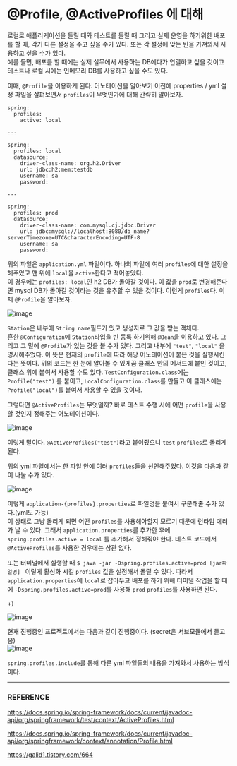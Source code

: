 # @Profile, @ActiveProfiles 에 대해

로컬로 애플리케이션을 돌릴 때와 테스트를 돌릴 때 그리고 실제 운영을 하기위한 배포를 할 때, 각기 다른 설정을 주고 싶을 수가 있다. 또는 각 설정에 맞는 빈을 가져와서 사용하고 싶을 수가 있다.  
예를 들면, 배포를 할 때에는 실제 실무에서 사용하는 DB에다가 연결하고 싶을 것이고 테스트나 로컬 시에는 인메모리 DB를 사용하고 싶을 수도 있다.  

이때, ``@Profile``을 이용하게 된다.  어노테이션을 알아보기 이전에 properties / yml 설정 파일을 살펴보면서 ``profiles``이 무엇인가에 대해 간략히 알아보자.  

```
spring:
  profiles:
    active: local
    
---

spring:
  profiles: local
  datasource:
    driver-class-name: org.h2.Driver
    url: jdbc:h2:mem:testdb
    username: sa
    password:
    
---

spring:
  profiles: prod
  datasource:
    driver-class-name: com.mysql.cj.jdbc.Driver
    url: jdbc:mysql://localhost:8080/db_name?serverTimezone=UTC&characterEncoding=UTF-8
    username: sa
    password:
```

위의 파일은 ``application.yml`` 파일이다. 하나의 파일에 여러 ``profiles``에 대한 설정을 해주었고 맨 위에 ``local``을 ``active``한다고 적어놓았다.  
이 경우에는 ``profiles: local``인 h2 DB가 돌아갈 것이다. 이 값을 ``prod``로 변경해준다면 mysql DB가 돌아갈 것이라는 것을 유추할 수 있을 것이다. 이런게 ``profiles``다. 이제 ``@Profile``을 알아보자.  

![image](https://user-images.githubusercontent.com/45073750/119254229-1b548080-bbf0-11eb-847b-662856be5718.png)

``Station``은 내부에 ``String name``필드가 있고 생성자로 그 값을 받는 객체다.  
흔한 ``@Configuration``에 ``Station``타입을 빈 등록 하기위해 ``@Bean``을 이용하고 있다. 그리고 그 밑에 ``@Profile``가 있는 것을 볼 수가 있다. 그리고 내부에 ``"test"``, ``"local"`` 을 명시해주었다. 이 뜻은 현재의 ``profile``에 따라 해당 어노테이션이 붙은 것을 실행시킨다는 뜻이다. 위의 코드는 한 눈에 알아볼 수 있게끔 클래스 안의 메서드에 붙인 것이고, 클래스 위에 붙여서 사용할 수도 있다. ``TestConfiguration.class``에는 ``Profile("test")`` 를 붙이고, ``LocalConfiguration.class``를 만들고 이 클래스에는 ``Profile("local")``를 붙여서 사용할 수 있을 것이다.  

그렇다면 ``@ActiveProfiles``는 무엇일까? 바로 테스트 수행 시에 어떤 ``profile``을 사용할 것인지 정해주는 어노테이션이다.  

![image](https://user-images.githubusercontent.com/45073750/119255390-8903ab00-bbf6-11eb-8cc5-c178d95600da.png)

이렇게 말이다. ``@ActiveProfiles("test")``라고 붙여줬으니 ``test`` ``profiles``로 돌리게 된다.  

위의 yml 파일에서는 한 파일 안에 여러 ``profiles``들을 선언해주었다. 이것을 다음과 같이 나눌 수가 있다.  

![image](https://user-images.githubusercontent.com/45073750/119255626-c74d9a00-bbf7-11eb-86b4-9dded29bb683.png)

이렇게 ``application-{profiles}.properties``로 파일명을 붙여서 구분해줄 수가 있다.(yml도 가능)  
이 상태로 그냥 돌리게 되면 어떤 ``profiles``를 사용해야할지 모르기 때문에 런타임 에러가 날 수 있다. 그래서 ``application.properties``를 추가한 후에 ``spring.profiles.active = local`` 를 추가해서 정해줘야 한다. 테스트 코드에서 ``@ActiveProfiles``를 사용한 경우에는 상관 없다.  

또는 터미널에서 실행할 때 ``$ java -jar -Dspring.profiles.active=prod [jar파일명] `` 이렇게 활성화 시킬 ``profiles`` 값을 설정해서 돌릴 수 있다. 따라서 ``application.properties``에 ``local``로 잡아두고 배포를 하기 위해 터미널 작업을 할 때에 ``-Dspring.profiles.active=prod``를 사용해 ``prod`` ``profiles``를 사용하면 된다.  

+)  

![image](https://user-images.githubusercontent.com/45073750/128033281-3f5e24dc-70df-4204-a1cb-20c3fbd53a55.png)

현재 진행중인 프로젝트에서는 다음과 같이 진행중이다. (secret은 서브모듈에서 들고옴)  
![image](https://user-images.githubusercontent.com/45073750/128033910-370cd926-3e74-47b3-b75e-f8bbabb7d101.png)

``spring.profiles.include``를 통해 다른 yml 파일들의 내용을 가져와서 사용하는 방식이다.  

***

### REFERENCE

https://docs.spring.io/spring-framework/docs/current/javadoc-api/org/springframework/test/context/ActiveProfiles.html  

https://docs.spring.io/spring-framework/docs/current/javadoc-api/org/springframework/context/annotation/Profile.html  

https://galid1.tistory.com/664